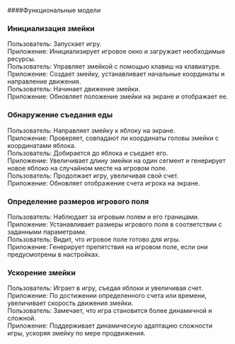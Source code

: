 ####Функциональные модели

### Инициализация змейки

Пользователь: Запускает игру.  
Приложение: Инициализирует игровое окно и загружает необходимые ресурсы.  
Пользователь: Управляет змейкой с помощью клавиш на клавиатуре.  
Приложение: Создает змейку, устанавливает начальные координаты и направление движения.  
Пользователь: Начинает движение змейки.  
Приложение: Обновляет положение змейки на экране и отображает ее.

### Обнаружение съедания еды

Пользователь: Направляет змейку к яблоку на экране.  
Приложение: Проверяет, совпадают ли координаты головы змейки с координатами яблока.  
Пользователь: Добирается до яблока и съедает его.  
Приложение: Увеличивает длину змейки на один сегмент и генерирует новое яблоко на случайном месте на игровом поле.  
Пользователь: Продолжает игру, увеличивая свой счет.  
Приложение: Обновляет отображение счета игрока на экране.

### Определение размеров игрового поля

Пользователь: Наблюдает за игровым полем и его границами.  
Приложение: Устанавливает размеры игрового поля в соответствии с заданными параметрами.  
Пользователь: Видит, что игровое поле готово для игры.  
Приложение: Генерирует препятствия на игровом поле, если они предусмотрены в настройках.

### Ускорение змейки

Пользователь: Играет в игру, съедая яблоки и увеличивая счет.  
Приложение: По достижении определенного счета или времени, увеличивает скорость движения змейки.  
Пользователь: Замечает, что игра становится более динамичной и сложной.  
Приложение: Поддерживает динамическую адаптацию сложности игры, ускоряя змейку по мере продвижения.
